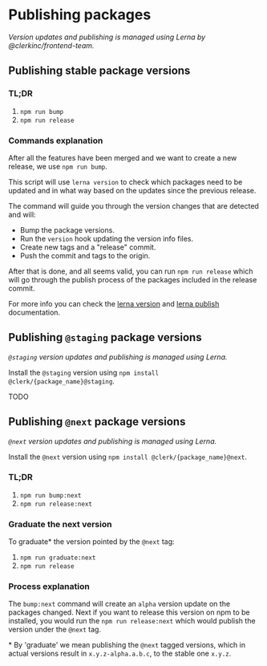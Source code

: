 # Publishing packages

_Version updates and publishing is managed using Lerna by @clerkinc/frontend-team._

## Publishing stable package versions

### TL;DR

1. `npm run bump`
2. `npm run release`

### Commands explanation

After all the features have been merged and we want to create a new release, we use `npm run bump`.

This script will use `lerna version` to check which packages need to be updated and in what way based on the updates since the previous release.

The command will guide you through the version changes that are detected and will:

- Bump the package versions.
- Run the `version` hook updating the version info files.
- Create new tags and a "release" commit.
- Push the commit and tags to the origin.

After that is done, and all seems valid, you can run `npm run release` which will go through the publish process of the packages included in the release commit.

For more info you can check the [lerna version](https://github.com/lerna/lerna/tree/main/commands/version) and [lerna publish](https://github.com/lerna/lerna/tree/main/commands/publish) documentation.

## Publishing `@staging` package versions

_`@staging` version updates and publishing is managed using Lerna._

Install the `@staging` version using `npm install @clerk/{package_name}@staging`.

TODO

## Publishing `@next` package versions

_`@next` version updates and publishing is managed using Lerna._

Install the `@next` version using `npm install @clerk/{package_name}@next`.

### TL;DR

1. `npm run bump:next`
2. `npm run release:next`

### Graduate the next version

To graduate\* the version pointed by the `@next` tag:

1. `npm run graduate:next`
2. `npm run release`

### Process explanation

The `bump:next` command will create an `alpha` version update on the packages changed. Next if you want to release this version on npm to be installed, you would run the `npm run release:next` which would publish the version under the `@next` tag.

\* By 'graduate' we mean publishing the `@next` tagged versions, which in actual versions result in `x.y.z-alpha.a.b.c`, to the stable one `x.y.z`.
